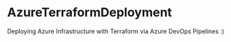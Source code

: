 # AzureTerraformDeployment
Deploying Azure Infrastructure with Terraform via Azure DevOps Pipelines :)
